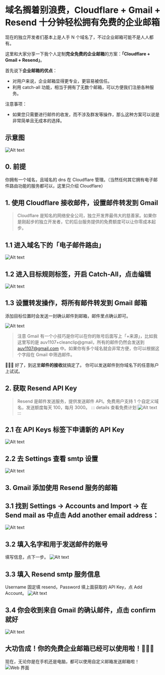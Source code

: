 # 域名搁着别浪费，Cloudflare + Gmail + Resend 十分钟轻松拥有免费的企业邮箱

现在的独立开发者们基本上是人手 N 个域名了，不过企业邮箱可能不是人人都有。

这里和大家分享一下我个人定制**完全免费的企业邮箱**的方案：**「Cloudflare + Gmail + Resend」**。

首先说下**企业邮箱的优点**：

- 对用户来说，企业邮箱显得更专业，更容易被信任。
- 利用 catch-all 功能，相当于拥有了无数个邮箱，可以方便我们注册各种服务。

注意事项：
- 如果您只需要进行邮件的收发，而不涉及群发等操作，那么这种方案可以说是非常简单且无成本的选择。

## 示意图
![Alt text](%E5%85%8D%E8%B4%B9%E4%BC%81%E4%B8%9A%E9%82%AE%E7%AE%B1.001.png)

## 0. 前提
你拥有一个域名，且域名的 dns 在 Cloudflare 管理。（当然任何其它拥有电子邮件路由功能的服务都可以，这里只介绍 Cloudflare）

## 1. 使用 Cloudflare 接收邮件，设置邮件转发到 Gmail
> Cloudflare 是知名的网络安全公司，独立开发界最伟大的慈善家。如果你是刚起步的独立开发者，它的后台服务提供的免费额度可以让你零成本起步。

## 1.1 进入域名下的「电子邮件路由」
![Alt text](<CleanShot 2023-12-31 at 12.33.08@2x.png>)

## 1.2 进入目标规则标签，开启 Catch-All，点击编辑
![Alt text](<CleanShot 2023-12-31 at 12.32.20@2x.png>)

## 1.3 设置转发操作，将所有邮件转发到 Gmail 邮箱
添加目标位置时会发送一封确认邮件到邮箱，邮件里点确认即可。

![Alt text](<CleanShot 2023-12-31 at 12.32.40@2x.png>)

> 注意 Gmail 有一个小技巧是你可以在你的账号后面写上「+来源」，比如我这里写的是 auv1107+cleanclip@gmail，所有的邮件仍然会发送到 auv1107@gmail.com 中。如果你有多个域名就会非常方便，你可以根据这个字段在 Gmail 中筛选邮件。


🎉🎉🎉 好了，到这里**邮件的接收**就搞定了。
你可以发送邮件到你域名下的任意账户上试试。

## 2. 获取 Resend API Key

> Resend 是邮件发送服务，提供发送邮件 API。免费用户支持 1 个自定义域名，发送额度每天 100，每月 3000。
> ::: details 查看免费计划
> ![Alt text](<CleanShot 2023-12-31 at 12.13.13@2x.png>)
> :::

## 2.1 在 API Keys 标签下申请新的 API Key
![Alt text](<CleanShot 2023-12-31 at 12.14.14@2x.png>)

## 2.2 去 Settings 查看 smtp 设置
![Alt text](<CleanShot 2023-12-31 at 12.13.33@2x.png>)

## 3. Gmail 添加使用 Resend 服务的邮箱


## 3.1 找到 Settings -> Accounts and Import -> 在 Send mail as 中点击 Add another email address：
![Alt text](<CleanShot 2023-12-31 at 12.16.20@2x.png>)

## 3.2 填入名字和用于发送邮件的账号
填写信息，点下一步。
![Alt text](<CleanShot 2023-12-31 at 12.17.17@2x.png>)

## 3.3 填入 Resend smtp 服务信息
Username 固定填 resend，Password 填上面获取的 API Key，点 Add Account。
![Alt text](<CleanShot 2023-12-31 at 12.24.31@2x.png>)

## 3.4 你会收到来自 Gmail 的确认邮件，点击 confirm 就好
![Alt text](<CleanShot 2023-12-31 at 12.26.05@2x.png>)

## 大功告成！你的免费企业邮箱已经可以使用啦！🎉🎉🎉 
现在，无论你是在手机还是电脑，都可以使用自定义邮箱发送邮箱啦！
![Web 界面](<CleanShot 2023-12-31 at 12.58.38@2x.png>)
